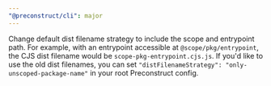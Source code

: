 ```yaml
---
"@preconstruct/cli": major
---
```


Change default dist filename strategy to include the scope and entrypoint path. For example, with an entrypoint accessible at `@scope/pkg/entrypoint`, the CJS dist filename would be `scope-pkg-entrypoint.cjs.js`. If you'd like to use the old dist filenames, you can set `"distFilenameStrategy": "only-unscoped-package-name"` in your root Preconstruct config.
